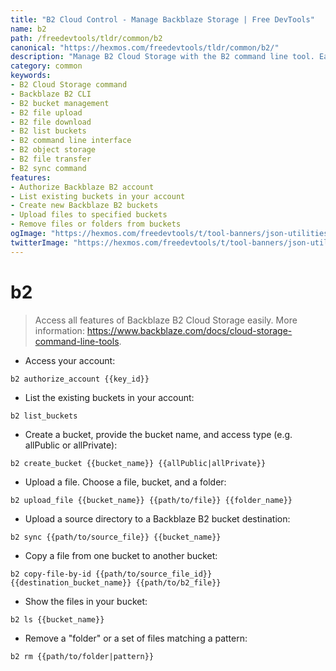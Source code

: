 ```yaml
---
title: "B2 Cloud Control - Manage Backblaze Storage | Free DevTools"
name: b2
path: /freedevtools/tldr/common/b2
canonical: "https://hexmos.com/freedevtools/tldr/common/b2/"
description: "Manage B2 Cloud Storage with the B2 command line tool. Easily upload, download, list buckets, and more. Free online tool, no registration required."
category: common
keywords:
- B2 Cloud Storage command
- Backblaze B2 CLI
- B2 bucket management
- B2 file upload
- B2 file download
- B2 list buckets
- B2 command line interface
- B2 object storage
- B2 file transfer
- B2 sync command
features:
- Authorize Backblaze B2 account
- List existing buckets in your account
- Create new Backblaze B2 buckets
- Upload files to specified buckets
- Remove files or folders from buckets
ogImage: "https://hexmos.com/freedevtools/t/tool-banners/json-utilities-banner.png"
twitterImage: "https://hexmos.com/freedevtools/t/tool-banners/json-utilities-banner.png"
---
```


# b2

> Access all features of Backblaze B2 Cloud Storage easily.
> More information: <https://www.backblaze.com/docs/cloud-storage-command-line-tools>.

- Access your account:

`b2 authorize_account {{key_id}}`

- List the existing buckets in your account:

`b2 list_buckets`

- Create a bucket, provide the bucket name, and access type (e.g. allPublic or allPrivate):

`b2 create_bucket {{bucket_name}} {{allPublic|allPrivate}}`

- Upload a file. Choose a file, bucket, and a folder:

`b2 upload_file {{bucket_name}} {{path/to/file}} {{folder_name}}`

- Upload a source directory to a Backblaze B2 bucket destination:

`b2 sync {{path/to/source_file}} {{bucket_name}}`

- Copy a file from one bucket to another bucket:

`b2 copy-file-by-id {{path/to/source_file_id}} {{destination_bucket_name}} {{path/to/b2_file}}`

- Show the files in your bucket:

`b2 ls {{bucket_name}}`

- Remove a "folder" or a set of files matching a pattern:

`b2 rm {{path/to/folder|pattern}}`
